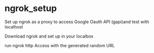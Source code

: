 # ngrok_setup
Set up ngrok as a proxy to access Google Oauth API (gapi)and test with localhost

Download ngrok and set up in your localbox

run ngrok http <port>
Access with the generated random URL
  
 


